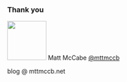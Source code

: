 ### Thank you

<img src="../assets/profile.png" height="90" class="plain vmiddle" /> Matt McCabe <a href="https://twitter.com/mttmccb">@mttmccb</a>

blog @ mttmccb.net